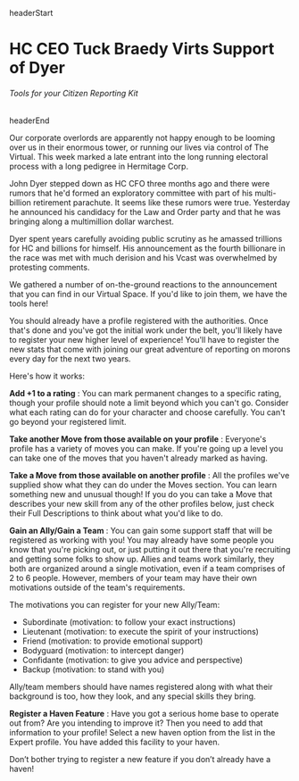 headerStart

# HC CEO Tuck Braedy Virts Support of Dyer

###### Tools for your Citizen Reporting Kit

headerEnd

Our corporate overlords are apparently not happy enough to be looming over us in their enormous tower, or running our lives via control of The Virtual. This week marked a late entrant into the long running electoral process with a long pedigree in Hermitage Corp. 

John Dyer stepped down as HC CFO three months ago and there were rumors that he'd formed an exploratory committee with part of his multi-billion retirement parachute. It seems like these rumors were true. Yesterday he announced his candidacy for the Law and Order party and that he was bringing along a multimillion dollar warchest. 

Dyer spent years carefully avoiding public scrutiny as he amassed trillions for HC and billions for himself. His announcement as the fourth billionare in the race was met with much derision and his Vcast was overwhelmed by protesting comments. 

We gathered a number of on-the-ground reactions to the announcement that you can find in our Virtual Space. If you'd like to join them, we have the tools here! 

You should already have a profile registered with the authorities. Once that's done and you've got the initial work under the belt, you'll likely have to register your new higher level of experience! You'll have to register the new stats that come with joining our great adventure of reporting on morons every day for the next two years.

Here's how it works:

**Add +1 to a rating** : You can mark permanent changes to a specific rating, though your profile should note a limit beyond which you can't go. Consider what each rating can do for your character and choose carefully. You can't go beyond your registered limit.

**Take another Move from those available on your profile** : Everyone's profile has a variety of moves you can make. If you're going up a level you can take one of the moves that you haven't already marked as having. 

**Take a Move from those available on another profile** : All the profiles we've supplied show what they can do under the Moves section. You can learn something new and unusual though! If you do you can take a Move that describes your new skill from any of the other profiles below, just check their Full Descriptions to think about what you'd like to do.  

**Gain an Ally/Gain a Team** : You can gain some support staff that will be registered as working with you! You may already have some people you know that you're picking out, or just putting it out there that you're recruiting and getting some folks to show up. Allies and teams work similarly, they both are organized around a single motivation, even if a team comprises of 2 to 6 people. However, members of your team may have their own motivations outside of the team's requirements. 

The motivations you can register for your new Ally/Team:

*   Subordinate (motivation: to follow your exact instructions)
*   Lieutenant (motivation: to execute the spirit of your
instructions)
*   Friend (motivation: to provide emotional support)
*   Bodyguard (motivation: to intercept danger)
*   Confidante (motivation: to give you advice and perspective)
*   Backup (motivation: to stand with you)

Ally/team members should have names registered along with
what their background is too, how they look, and any special skills
they bring.

**Register a Haven Feature** : Have you got a serious home base to operate out from? Are you intending to improve it? Then you need to add that information to your profile! Select a new haven option from the list in the Expert profile. You have added this facility to your haven.

Don’t bother trying to register a new feature if you don’t already have a haven! 

